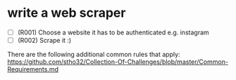 # write a web scraper

- [ ] (R001) Choose a website it has to be authenticated e.g. instagram
- [ ] (R002) Scrape it :)

There are the following additional common rules that apply:
https://github.com/stho32/Collection-Of-Challenges/blob/master/Common-Requirements.md

